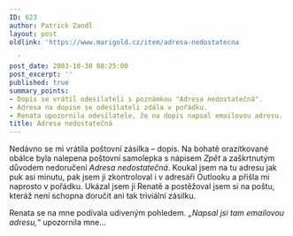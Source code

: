 ```yaml
---
ID: 623
author: Patrick Zandl
layout: post
oldlink: 'https://www.marigold.cz/item/adresa-nedostatecna

  '
post_date: 2003-10-30 08:25:00
post_excerpt: ''
published: true
summary_points:
- Dopis se vrátil odesílateli s poznámkou "Adresa nedostatečná".
- Adresa na dopise se odesílateli zdála v pořádku.
- Renata upozornila odesílatele, že na dopis napsal emailovou adresu.
title: Adresa nedostatečná
---
```


<p>
Nedávno se mi vrátila poštovní zásilka &#8211; dopis. Na bohatě orazítkované obálce byla nalepena poštovní samolepka s nápisem <EM>Zpět</EM> a zaškrtnutým důvodem nedoručení <EM>Adresa nedostatečná</EM>. Koukal jsem na tu adresu jak puk asi minutu, pak jsem ji zkontroloval i v adresáři Outlooku a přišla mi naprosto v pořádku. Ukázal jsem ji Renatě a postěžoval jsem si na poštu, kteráž není schopna doručit ani tak triviální zásilku. </p>

<p>
Renata se na mne podívala udiveným pohledem. <EM>&#8222;Napsal jsi tam emailovou adresu,&#8220;</EM> upozornila mne... </p>